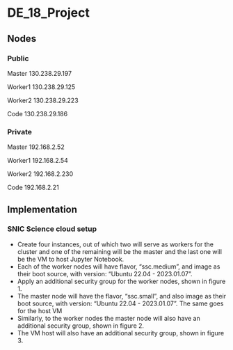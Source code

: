 # DE_18_Project

## Nodes 

### Public
Master  130.238.29.197

Worker1 130.238.29.125

Worker2 130.238.29.223

Code 130.238.29.186

### Private
Master 192.168.2.52

Worker1 192.168.2.54

Worker2 192.168.2.230

Code 192.168.2.21


## Implementation

### SNIC Science cloud setup

-	Create four instances, out of which two will serve as workers for the cluster and one of the remaining will be the master and the last one will be the VM to host Jupyter Notebook.
-	Each of the worker nodes will have flavor, “ssc.medium”, and image as their boot source, with version: “Ubuntu 22.04 - 2023.01.07”.
-	Apply an additional security group for the worker nodes, shown in figure 1. 
-	The master node will have the flavor, “ssc.small”, and also image as their boot source, with version: “Ubuntu 22.04 - 2023.01.07”. The same goes for the host VM
-	Similarly, to the worker nodes the master node will also have an additional security group, shown in figure 2. 
-	The VM host will also have an additional security group, shown in figure 3. 
